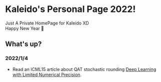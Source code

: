 # Kaleido's Personal Page 2022!  

Just A Private HomePage for Kaleido XD  
Happy New Year :partying_face:   

## What's up?  
### 2022/1/4  
* Read an ICML15 article about QAT stochastic rounding [Deep Learning with Limited Numerical Precision]().   
